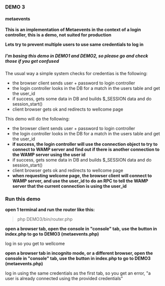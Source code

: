### DEMO 3

#### metaevents

**This is an implementation of Metaevents in the context of a login controller, this is a demo, not suited for production**

**Lets try to prevent multiple users to use same credentials to log in**

##### I'm basing this demo in DEMO1 and DEMO2, so please go and check those if you get confused

The usual way a simple system checks for credentias is the following:

* the browser client sends user + password to login controller
* the login controller looks in the DB for a match in the users table and get the user_id
* if success, gets some data in DB and builds $_SESSION data and do session_start()
* client browser gets ok and redirects to wellcome page

This demo will do the following:
* the browser client sends user + password to login controller
* the login controller looks in the DB for a match in the users table and get the user_id
* **if success, the login controller will use the connection object to try to connect to WAMP server and find out if there is another connection to the WAMP server using the user id**
* if success, gets some data in DB and builds $_SESSION data and do session_start()
* client browser gets ok and redirects to wellcome page
* **when requesting welcome page, the browser client will connect to WAMP server, and use the user_id to do an RPC to tell the WAMP server that the current connection is using the user_id**

### Run this demo

**open 1 terminal and run the router like this:**

> php DEMO3/bin/router.php

**open a browser tab, open the console in "console" tab, use the button in index.php to go to DEMO3 (metaevents.php)**

log in so you get to wellcome


**open a browser tab in incognito mode, or a different browser, open the console in "console" tab, use the button in index.php to go to DEMO3 (metaevents.php)**

log in using the same credentials as the first tab, so you get an error, "a user is already connected using the provided credentials"
